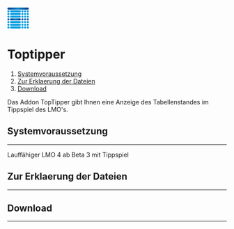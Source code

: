 ![Toptipper](/lmo/help/media/h1.png)
# Toptipper
1. [Systemvoraussetzung](../../README.md#Systemvoraussetzung)
2. [Zur Erklaerung der Dateien](../../README.md#zur-erklaerung-der-dateien)
3. [Download](../../README.md#Download)

Das Addon TopTipper gibt Ihnen eine Anzeige des Tabellenstandes im Tippspiel des LMO's.

## Systemvoraussetzung
-----------------------------------------------------------------------------------------
Lauffähiger LMO 4 ab Beta 3 mit Tippspiel

## Zur Erklaerung der Dateien
-----------------------------------------------------------------------------------------

## Download
-----------------------------------------------------------------------------------------
